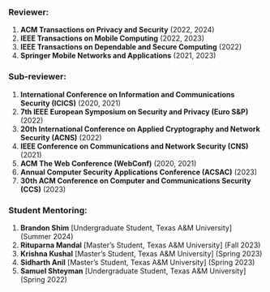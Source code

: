 ### Reviewer:

1. **ACM Transactions on Privacy and Security** (2022, 2024)
2. **IEEE Transactions on Mobile Computing** (2022, 2023)
3. **IEEE Transactions on Dependable and Secure Computing** (2022)
4. **Springer Mobile Networks and Applications** (2021, 2023)

### Sub-reviewer:

1. **International Conference on Information and Communications Security (ICICS)** (2020, 2021)
2. **7th IEEE European Symposium on Security and Privacy (Euro S&P)** (2022)
3. **20th International Conference on Applied Cryptography and Network Security (ACNS)** (2022)
4. **IEEE Conference on Communications and Network Security (CNS)** (2021)
5. **ACM The Web Conference (WebConf)** (2020, 2021)
6. **Annual Computer Security Applications Conference (ACSAC)** (2023)
7. **30th ACM Conference on Computer and Communications Security (CCS)** (2023)


### Student Mentoring:

1. **Brandon Shim** [Undergraduate Student, Texas A&M University] (Summer 2024)
2. **Rituparna Mandal** [Master’s Student, Texas A&M University] (Fall 2023)
3. **Krishna Kushal** [Master’s Student, Texas A&M University] (Spring 2023)
4. **Sidharth Anil** [Master’s Student, Texas A&M University] (Spring 2023)
5. **Samuel Shteyman** [Undergraduate Student, Texas A&M University] (Spring 2022)


